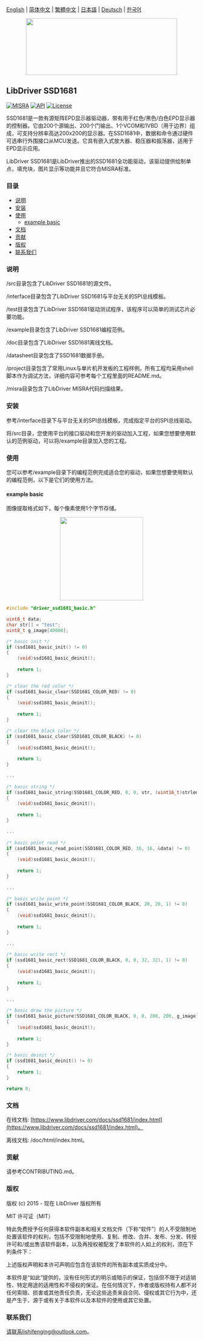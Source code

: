 [English](/README.md) | [ 简体中文](/README_zh-Hans.md) | [繁體中文](/README_zh-Hant.md) | [日本語](/README_ja.md) | [Deutsch](/README_de.md) | [한국어](/README_ko.md)

<div align=center>
<img src="/doc/image/logo.svg" width="400" height="150"/>
</div>

## LibDriver SSD1681

[![MISRA](https://img.shields.io/badge/misra-compliant-brightgreen.svg)](/misra/README.md) [![API](https://img.shields.io/badge/api-reference-blue.svg)](https://www.libdriver.com/docs/ssd1681/index.html) [![License](https://img.shields.io/badge/license-MIT-brightgreen.svg)](/LICENSE)

SSD1681是一款有源矩阵EPD显示器驱动器，带有用于红色/黑色/白色EPD显示器的控制器。它由200个源输出、200个门输出、1个VCOM和1VBD（用于边界）组成，可支持分辨率高达200x200的显示器。在SSD1681中，数据和命令通过硬件可选串行外围接口从MCU发送。它具有嵌入式放大器、稳压器和振荡器，适用于EPD显示应用。

LibDriver SSD1681是LibDriver推出的SSD1681全功能驱动，该驱动提供绘制单点，填充块，图片显示等功能并且它符合MISRA标准。

### 目录

  - [说明](#说明)
  - [安装](#安装)
  - [使用](#使用)
    - [example basic](#example-basic)
  - [文档](#文档)
  - [贡献](#贡献)
  - [版权](#版权)
  - [联系我们](#联系我们)

### 说明

/src目录包含了LibDriver SSD1681的源文件。

/interface目录包含了LibDriver SSD1681与平台无关的SPI总线模板。

/test目录包含了LibDriver SSD1681驱动测试程序，该程序可以简单的测试芯片必要功能。

/example目录包含了LibDriver SSD1681编程范例。

/doc目录包含了LibDriver SSD1681离线文档。

/datasheet目录包含了SSD1681数据手册。

/project目录包含了常用Linux与单片机开发板的工程样例。所有工程均采用shell脚本作为调试方法，详细内容可参考每个工程里面的README.md。

/misra目录包含了LibDriver MISRA代码扫描结果。

### 安装

参考/interface目录下与平台无关的SPI总线模板，完成指定平台的SPI总线驱动。

将/src目录，您使用平台的接口驱动和您开发的驱动加入工程，如果您想要使用默认的范例驱动，可以将/example目录加入您的工程。

### 使用

您可以参考/example目录下的编程范例完成适合您的驱动，如果您想要使用默认的编程范例，以下是它们的使用方法。

#### example basic

图像提取格式如下，每个像素使用1个字节存储。

<div align=center>
<img src="/doc/image/image_format.svg" width="220" height="220"/>
</div>

```C
#include "driver_ssd1681_basic.h"

uint8_t data;
char str[] = "test";
uint8_t g_image[40000];

/* basic init */
if (ssd1681_basic_init() != 0)
{
    (void)ssd1681_basic_deinit();
    
    return 1;
}

/* clear the red color */
if (ssd1681_basic_clear(SSD1681_COLOR_RED) != 0)
{
    (void)ssd1681_basic_deinit();
    
    return 1;
}

/* clear the black color */
if (ssd1681_basic_clear(SSD1681_COLOR_BLACK) != 0)
{
    (void)ssd1681_basic_deinit();
    
    return 1;
}

...
    
/* basic string */
if (ssd1681_basic_string(SSD1681_COLOR_RED, 0, 0, str, (uint16_t)strlen(str), 1, SSD1681_FONT_16) != 0)
{
    (void)ssd1681_basic_deinit();
    
    return 1;
}

...
    
/* basic point read */
if (ssd1681_basic_read_point(SSD1681_COLOR_RED, 16, 16, &data) != 0)
{
    (void)ssd1681_basic_deinit();
    
    return 1;
}

...
    
/* basic write point */
if (ssd1681_basic_write_point(SSD1681_COLOR_BLACK, 20, 20, 1) != 0)
{
    (void)ssd1681_basic_deinit();
    
    return 1;
}

...
    
/* basic write rect */
if (ssd1681_basic_rect(SSD1681_COLOR_BLACK, 0, 0, 32, 32), 1) != 0)
{
    (void)ssd1681_basic_deinit();
    
    return 1;
}

...
    
/* basic draw the picture */
if (ssd1681_basic_picture(SSD1681_COLOR_BLACK, 0, 0, 200, 200, g_image) != 0)
{
    (void)ssd1681_basic_deinit();
    
    return 1;
}

/* basic deinit */
if (ssd1681_basic_deinit() != 0)
{
    return 1;
}

return 0;
```

### 文档

在线文档: [https://www.libdriver.com/docs/ssd1681/index.html](https://www.libdriver.com/docs/ssd1681/index.html)。

离线文档: /doc/html/index.html。

### 贡献

请参考CONTRIBUTING.md。

### 版权

版权 (c) 2015 - 现在 LibDriver 版权所有

MIT 许可证（MIT）

特此免费授予任何获得本软件副本和相关文档文件（下称“软件”）的人不受限制地处置该软件的权利，包括不受限制地使用、复制、修改、合并、发布、分发、转授许可和/或出售该软件副本，以及再授权被配发了本软件的人如上的权利，须在下列条件下：

上述版权声明和本许可声明应包含在该软件的所有副本或实质成分中。

本软件是“如此”提供的，没有任何形式的明示或暗示的保证，包括但不限于对适销性、特定用途的适用性和不侵权的保证。在任何情况下，作者或版权持有人都不对任何索赔、损害或其他责任负责，无论这些追责来自合同、侵权或其它行为中，还是产生于、源于或有关于本软件以及本软件的使用或其它处置。

### 联系我们

请联系lishifenging@outlook.com。
